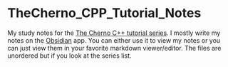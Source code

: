 # TheCherno_CPP_Tutorial_Notes
My study notes for the [The Cherno C++ tutorial series](https://www.youtube.com/playlist?list=PLlrATfBNZ98dudnM48yfGUldqGD0S4FFb). I mostly write my notes on the [Obsidian](https://obsidian.md/) app. You can either use it to view my notes or you can just view them in your favorite markdown viewer/editor.
The files are unordered but if you look at the series list.
